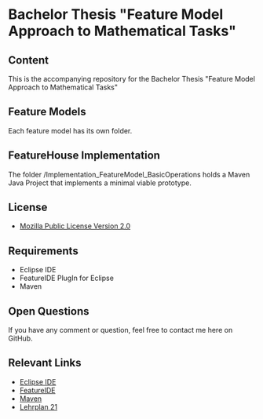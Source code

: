 # Bachelor Thesis "Feature Model Approach to Mathematical Tasks"

## Content
This is the accompanying repository for the Bachelor Thesis "Feature Model Approach to Mathematical Tasks" 

## Feature Models
Each feature model has its own folder.

## FeatureHouse Implementation
The folder /Implementation_FeatureModel_BasicOperations holds a Maven Java Project that implements a minimal viable prototype.

## License
- [Mozilla Public License Version 2.0](LICENSE.md)

## Requirements
- Eclipse IDE
- FeatureIDE PlugIn for Eclipse
- Maven


## Open Questions
If you have any comment or question, feel free to contact me here on GitHub.

## Relevant Links
- [Eclipse IDE](https://eclipseide.org/)
- [FeatureIDE](https://www.featureide.de/)
- [Maven](https://maven.apache.org/)
- [Lehrplan 21](https://be.lehrplan.ch/index.php?code=b|5|0&la=yes)

